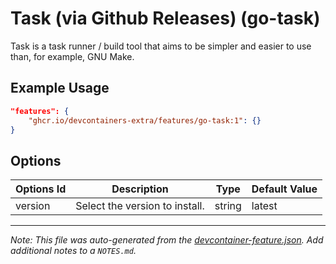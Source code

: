 
# Task (via Github Releases) (go-task)

Task is a task runner / build tool that aims to be simpler and easier to use than, for example, GNU Make.

## Example Usage

```json
"features": {
    "ghcr.io/devcontainers-extra/features/go-task:1": {}
}
```

## Options

| Options Id | Description | Type | Default Value |
|-----|-----|-----|-----|
| version | Select the version to install. | string | latest |



---

_Note: This file was auto-generated from the [devcontainer-feature.json](devcontainer-feature.json).  Add additional notes to a `NOTES.md`._
